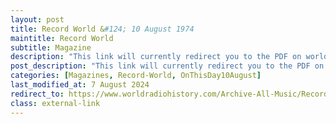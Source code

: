 ```yaml
---
layout: post
title: Record World &#124; 10 August 1974
maintitle: Record World
subtitle: Magazine
description: "This link will currently redirect you to the PDF on worldradiohistory.com Once your viewing the PDF search for &quot;zavaroni&quot;"
post_description: "This link will currently redirect you to the PDF on worldradiohistory.com Once your viewing the PDF search for &quot;zavaroni&quot;"
categories: [Magazines, Record-World, OnThisDay10August]
last_modified_at: 7 August 2024
redirect_to: https://www.worldradiohistory.com/Archive-All-Music/Record-World/70s/74/RW-1974-08-10.pdf
class: external-link
---
```


